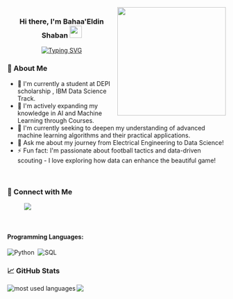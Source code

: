 <img width="250" align="right" src="https://media1.tenor.com/m/CzdMW7wnLn8AAAAC/coding.gif">

<h3 align="center">
  Hi there, I'm Bahaa'Eldin Shaban
  <img src="https://media.giphy.com/media/hvRJCLFzcasrR4ia7z/giphy.gif" width="28">
</h3>

<!-- Typing SVG (Optional - Customize the text below) -->
<p align="center">
    <a href="https://git.io/typing-svg"><img src="https://readme-typing-svg.demolab.com?font=Fira+Code&pause=1000&width=435&lines=Junior+Data+Scientist" alt="Typing SVG" /></a>
</p>

### 🚀 About Me

- 🔭 I'm currently a student at DEPI scholarship , IBM Data Science Track.
- 🌱 I'm actively expanding my knowledge in AI and Machine Learning through Courses.
- 🤔 I'm currently seeking to deepen my understanding of advanced machine learning algorithms and their practical applications.
- 💬 Ask me about my journey from Electrical Engineering to Data Science!
- ⚡ Fun fact: I'm passionate about football tactics and data-driven scouting - I love exploring how data can enhance the beautiful game!

<br/>

### 🔗 Connect with Me 
&nbsp;&nbsp;&nbsp;&nbsp;&nbsp;&nbsp;&nbsp;&nbsp;&nbsp; <a href="[https://www.linkedin.com/in/mumin-ahmad/](https://www.linkedin.com/in/bahaa-eldeen-shaban-drwish-6823b2196?lipi=urn%3Ali%3Apage%3Ad_flagship3_profile_view_base_contact_details%3B9t1chcgXRzqkYMUlmo0QGA%3D%3D)" target="_blank"><img src="https://img.shields.io/badge/-LinkedIn-0077B5?style=for-the-badge&logo=Linkedin&logoColor=white"/></a>

<!-- Add more platforms as needed -->

<br/>

#### Programming Languages:
![Python](https://img.shields.io/badge/-Python-05122A?style=flat&logo=python)&nbsp;
![SQL](https://img.shields.io/badge/-SQL-05122A?style=flat&logo=mysql&logoColor=white)



### 📈 GitHub Stats

<img align="left" src="https://github-readme-stats.vercel.app/api/top-langs?username=X-Mumin&show_icons=true&locale=en&layout=compact&theme=radical" alt="most used languages" />

<a href="https://komarev.com/ghpvc/?username=X-Mumin&style=for-the-badge">
    <img src="https://komarev.com/ghpvc/?username=X-Mumin&style=for-the-badge">
</a>
